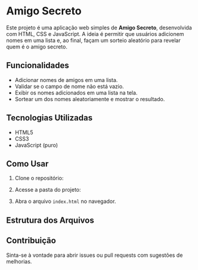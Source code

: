 # Amigo Secreto

Este projeto é uma aplicação web simples de **Amigo Secreto**, desenvolvida com HTML, CSS e JavaScript. A ideia é permitir que usuários adicionem nomes em uma lista e, ao final, façam um sorteio aleatório para revelar quem é o amigo secreto.

## Funcionalidades

- Adicionar nomes de amigos em uma lista.
- Validar se o campo de nome não está vazio.
- Exibir os nomes adicionados em uma lista na tela.
- Sortear um dos nomes aleatoriamente e mostrar o resultado.
  
## Tecnologias Utilizadas

- HTML5
- CSS3
- JavaScript (puro)

## Como Usar

1. Clone o repositório:

2. Acesse a pasta do projeto:


3. Abra o arquivo `index.html` no navegador.

## Estrutura dos Arquivos


## Contribuição

Sinta-se à vontade para abrir issues ou pull requests com sugestões de melhorias.



